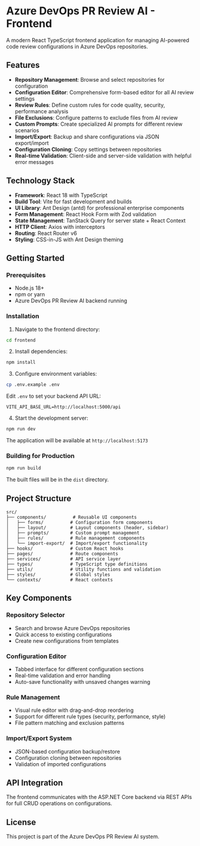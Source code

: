 # Azure DevOps PR Review AI - Frontend

A modern React TypeScript frontend application for managing AI-powered code review configurations in Azure DevOps repositories.

## Features

- **Repository Management**: Browse and select repositories for configuration
- **Configuration Editor**: Comprehensive form-based editor for all AI review settings
- **Review Rules**: Define custom rules for code quality, security, performance analysis
- **File Exclusions**: Configure patterns to exclude files from AI review
- **Custom Prompts**: Create specialized AI prompts for different review scenarios
- **Import/Export**: Backup and share configurations via JSON export/import
- **Configuration Cloning**: Copy settings between repositories
- **Real-time Validation**: Client-side and server-side validation with helpful error messages

## Technology Stack

- **Framework**: React 18 with TypeScript
- **Build Tool**: Vite for fast development and builds
- **UI Library**: Ant Design (antd) for professional enterprise components
- **Form Management**: React Hook Form with Zod validation
- **State Management**: TanStack Query for server state + React Context
- **HTTP Client**: Axios with interceptors
- **Routing**: React Router v6
- **Styling**: CSS-in-JS with Ant Design theming

## Getting Started

### Prerequisites

- Node.js 18+
- npm or yarn
- Azure DevOps PR Review AI backend running

### Installation

1. Navigate to the frontend directory:
```bash
cd frontend
```

2. Install dependencies:
```bash
npm install
```

3. Configure environment variables:
```bash
cp .env.example .env
```

Edit `.env` to set your backend API URL:
```
VITE_API_BASE_URL=http://localhost:5000/api
```

4. Start the development server:
```bash
npm run dev
```

The application will be available at `http://localhost:5173`

### Building for Production

```bash
npm run build
```

The built files will be in the `dist` directory.

## Project Structure

```
src/
├── components/          # Reusable UI components
│   ├── forms/          # Configuration form components
│   ├── layout/         # Layout components (header, sidebar)
│   ├── prompts/        # Custom prompt management
│   ├── rules/          # Rule management components
│   └── import-export/  # Import/export functionality
├── hooks/              # Custom React hooks
├── pages/              # Route components
├── services/           # API service layer
├── types/              # TypeScript type definitions
├── utils/              # Utility functions and validation
├── styles/             # Global styles
└── contexts/           # React contexts
```

## Key Components

### Repository Selector
- Search and browse Azure DevOps repositories
- Quick access to existing configurations
- Create new configurations from templates

### Configuration Editor
- Tabbed interface for different configuration sections
- Real-time validation and error handling
- Auto-save functionality with unsaved changes warning

### Rule Management
- Visual rule editor with drag-and-drop reordering
- Support for different rule types (security, performance, style)
- File pattern matching and exclusion patterns

### Import/Export System
- JSON-based configuration backup/restore
- Configuration cloning between repositories
- Validation of imported configurations

## API Integration

The frontend communicates with the ASP.NET Core backend via REST APIs for full CRUD operations on configurations.

## License

This project is part of the Azure DevOps PR Review AI system.